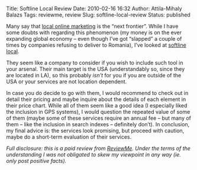 Title: Softline Local Review
Date: 2010-02-16 16:32
Author: Attila-Mihaly Balazs
Tags: reviewme, review
Slug: softline-local-review
Status: published

Many say that [local online marketing](http://www.epowerpackage.com/) is
the “next frontier”. While I have some doubts with regarding this
phenomenon (my money is on the ever expanding global economy – even
though I’ve got “slapped” a couple of times by companies refusing to
deliver to Romania), I’ve looked at [softline
local](http://www.epowerpackage.com/about/).

They seem like a company to consider if you wish to include such tool in
your arsenal. Their main target is the USA (understandably so, since
they are located in LA), so this probably *isn’t* for you if you are
outside of the USA or your services are not location dependent.

In case you do decide to go with them, I would recommend to check out in
detail their pricing and maybe inquire about the details of each element
in their price chart. While all of them seem like a good idea (I
especially liked the inclusion in GPS systems), I would question the
repeated value of some of them (maybe some of these services require an
annual fee – but many of them – like the inclusion in search indexes –
definitely don’t). In conclusion, my final advice is: the services look
promising, but proceed with caution, maybe do a short-term evaluation of
their services.

*Full disclosure: this is a paid review from
[ReviewMe](http://www.reviewme.com/). Under the terms of the
understanding I was not obligated to skew my viewpoint in any way (ie.
only post positive facts).*
